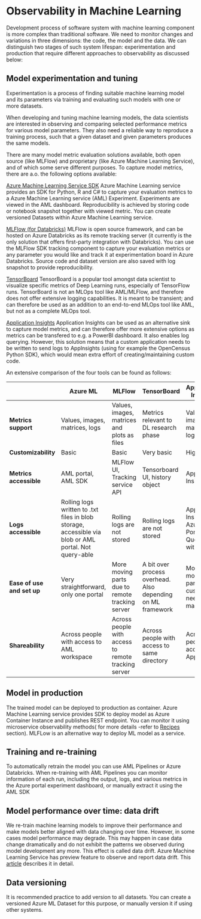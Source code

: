 # Observability in Machine Learning  

Development process of software system with machine learning component is more complex
than traditional software. We need to monitor changes and variations in three dimensions:
the code, the model and the data.
We can distinguish two stages of such system lifespan: experimentation and production
that require  different approaches to observability as discussed below:

## Model experimentation and tuning

Experimentation is a process of finding suitable machine learning model and its parameters via training and evaluating such models with one or more datasets.

When developing and tuning machine learning models, the data scientists are interested in observing and comparing selected performance metrics for various model parameters.
They also need a reliable way to reproduce a training process, such that a given dataset and given parameters produces the same models.

There are many model metric evaluation solutions available, both open source (like MLFlow) and proprietary (like Azure Machine Learning Service), and of which some serve different purposes. To capture model metrics, there are a.o. the following options available:

[Azure Machine Learning Service SDK](https://ml.azure.com/)
Azure Machine Learning service provides an SDK for Python, R and C# to capture your evaluation metrics to a Azure Machine Learning service (AML) Experiment. Experiments are viewed in the AML dashboard. Reproducibility is achieved by storing code or notebook snapshot together with viewed metric. You can create versioned Datasets within Azure Machine Learning service.

[MLFlow (for Databricks)](https://docs.microsoft.com/en-us/azure/databricks/applications/mlflow/)
MLFlow is open source framework, and can be hosted on Azure Databricks as its remote tracking server (it currently is the only solution that offers first-party integration with Databricks). You can use the MLFlow SDK tracking component to capture your evaluation metrics or any parameter you would like and track it at experimentation board in Azure Databricks. Source code and dataset version are also saved with log snapshot to provide reproducibility.

[TensorBoard](https://www.tensorflow.org/tensorboard/)
TensorBoard is a popular tool amongst data scientist to visualize specific metrics of Deep Learning runs, especially of TensorFlow runs. TensorBoard is not an MLOps tool like AML/MLFlow, and therefore does not offer extensive logging capabilities. It is meant to be transient; and can therefore be used as an addition to an end-to-end MLOps tool like AML, but not as a complete MLOps tool.

[Application Insights](https://docs.microsoft.com/en-us/azure/azure-monitor/app/app-insights-overview)
Application Insights can be used as an alternative sink to capture model metrics, and can therefore offer more extensive options as metrics can be transfered to e.g. a PowerBI dashboard. It also enables log querying. However, this solution means that a custom application needs to be written to send logs to AppInsights (using for example the OpenCensus Python SDK), which would mean extra effort of creating/maintaining custom code.

An extensive comparison of the four tools can be found as follows:

|                           | Azure ML      | MLFlow      | TensorBoard   | Application Insights |
| -----------               | ----------- | ----------- | -----------   | -----------          |
| **Metrics support**       | Values, images, matrices, logs | Values, images, matrices and plots as files | Metrics relevant to DL research phase | Values, images, matrices, logs
| **Customizability**       | Basic | Basic | Very basic | High
| **Metrics accessible**    | AML portal, AML SDK | MLFlow UI, Tracking service API | Tensorboard UI, history object | Application Insights
| **Logs accessible**       | Rolling logs written to .txt files in blob storage, accessible via blob or AML portal. Not query-able | Rolling logs are not stored | Rolling logs are not stored | Application Insights in Azure Portal. Query-able with KQL
| **Ease of use and set up** | Very straightforward, only one portal | More moving parts due to remote tracking server | A bit over process overhead. Also depending on ML framework | More moving parts as a custom app needs to be maintained
| **Shareability** | Across people with access to AML workspace | Across people with access to remote tracking server | Across people with access to same directory | Across people with access to AppInsights


## Model in production

The trained model can be deployed to production as container. Azure Machine Learning service provides SDK to deploy model as Azure Container Instance and publishes REST endpoint. You can monitor it using microservice observability methods( for more details -refer to [Recipes](readme.md) section). MLFLow is an alternative way to deploy ML model as a service.

## Training and re-training

To automatically retrain the model you can use AML Pipelines or Azure Databricks.
When re-training with AML Pipelines you can monitor information of each run, including the output, logs, and various metrics in the Azure portal experiment dashboard, or manually extract it using the AML SDK

## Model performance over time: data drift  

We re-train machine learning models to improve their performance and make models better aligned with data changing over time. However, in some cases model performance may degrade. This may happen in case data change dramatically and do not exhibit the patterns we observed during model development any more. This effect is called data drift. Azure Machine Learning Service has preview feature to observe and report data drift.
This [article](https://docs.microsoft.com/en-us/azure/machine-learning/how-to-monitor-datasets) describes it in detail.

## Data versioning  

It is recommended practice to add version to all datasets. You can create a versioned Azure ML Dataset for this purpose, or manually version it if using other systems.

